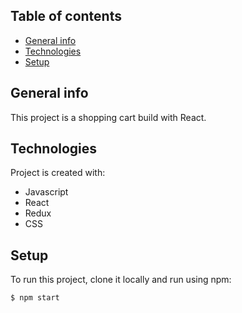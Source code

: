 ## Table of contents

- [General info](#general-info)
- [Technologies](#technologies)
- [Setup](#setup)

## General info

This project is a shopping cart build with React.

## Technologies

Project is created with:

- Javascript
- React
- Redux
- CSS

## Setup

To run this project, clone it locally and run using npm:

```
$ npm start
```
